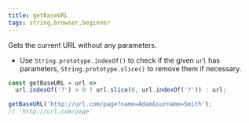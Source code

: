 ```yaml
---
title: getBaseURL
tags: string,browser,beginner
---
```


Gets the current URL without any parameters.

- Use `String.prototype.indexOf()` to check if the given `url` has parameters, `String.prototype.slice()` to remove them if necessary.

```js
const getBaseURL = url =>
  url.indexOf('?') > 0 ? url.slice(0, url.indexOf('?')) : url;
```

```js
getBaseURL('http://url.com/page?name=Adam&surname=Smith');
// 'http://url.com/page'
```
